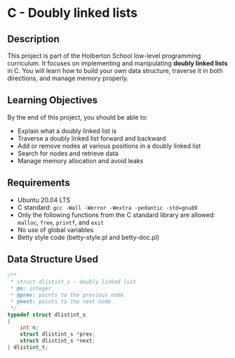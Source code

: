 # C - Doubly linked lists

## Description

This project is part of the Holberton School low-level programming curriculum. It focuses on implementing and manipulating **doubly linked lists** in C. You will learn how to build your own data structure, traverse it in both directions, and manage memory properly.

## Learning Objectives

By the end of this project, you should be able to:

- Explain what a doubly linked list is
- Traverse a doubly linked list forward and backward
- Add or remove nodes at various positions in a doubly linked list
- Search for nodes and retrieve data
- Manage memory allocation and avoid leaks

## Requirements

- Ubuntu 20.04 LTS
- C standard: `gcc -Wall -Werror -Wextra -pedantic -std=gnu89`
- Only the following functions from the C standard library are allowed: `malloc`, `free`, `printf`, and `exit`
- No use of global variables
- Betty style code (betty-style.pl and betty-doc.pl)

## Data Structure Used

```c
/**
 * struct dlistint_s - doubly linked list
 * @n: integer
 * @prev: points to the previous node
 * @next: points to the next node
 */
typedef struct dlistint_s
{
    int n;
    struct dlistint_s *prev;
    struct dlistint_s *next;
} dlistint_t;